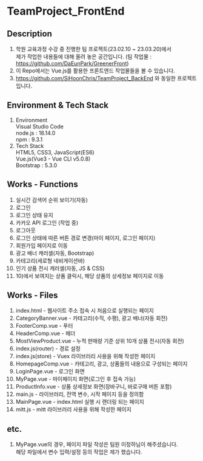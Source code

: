 # TeamProject_FrontEnd  

## Description  
1) 학원 교육과정 수강 중 진행한 팀 프로젝트(23.02.10 ~ 23.03.20)에서  
제가 작업한 내용들에 대해 올려 놓은 공간입니다. (팀 작업물 : https://github.com/DaEunPark/GreenerFront)  
2) 이 Repo에서는 Vue.js를 활용한 프론트엔드 작업물들을 볼 수 있습니다.  
3) https://github.com/SiHoonChris/TeamProject_BackEnd 와 동일한 프로젝트입니다.  

## Environment & Tech Stack
1) Environment  
Visual Studio Code  
node.js : 18.14.0  
npm : 9.3.1  
2) Tech Stack  
HTML5, CSS3, JavaScript(ES6)  
Vue.js(Vue3 - Vue CLI v5.0.8)  
Bootstrap : 5.3.0  

## Works - Functions   
1) 실시간 검색어 순위 보이기(자동)  
2) 로그인  
3) 로그인 상태 유지  
4) 카카오 API 로그인 (작업 중)  
5) 로그아웃  
6) 로그인 상태에 따른 버튼 경로 변경(마이 페이지, 로그인 페이지)  
7) 회원가입 페이지로 이동  
8) 광고 배너 캐러셀(자동, Bootstrap)  
9) 카테고리(세로형 네비게이션바)  
10) 인기 상품 전시 캐러셀(자동, JS & CSS)  
11) 10)에서 보여지는 상품 클릭시, 해당 상품의 상세정보 페이지로 이동  

## Works - Files  
1) index.html - 웹사이트 주소 접속 시 처음으로 실행되는 페이지  
2) CategoryBanner.vue - 카테고리(수직, 수평), 광고 배너(자동 회전)  
3) FooterComp.vue - 푸터  
4) HeaderComp.vue - 헤더  
5) MostViewProduct.vue - 누적 판매량 기준 상위 10개 상품 전시(자동 회전)  
6) index.js(router) - 경로 설정  
7) index.js(store) - Vuex 라이브러리 사용을 위해 작성한 페이지  
8) HomepageComp.vue - 카테고리, 광고, 상품들의 내용으로 구성되는 페이지  
9) LoginPage.vue - 로그인 화면  
10) MyPage.vue - 마이페이지 화면(로그인 후 접속 가능)  
11) ProductInfo.vue - 상품 상세정보 화면(장바구니, 바로구매 버튼 포함)  
12) main.js - 라이브러리, 전역 변수, 시작 페이지 등을 정의함  
13) MainPage.vue - index.html 실행 시 랜더링 되는 페이지  
14) mitt.js - mitt 라이브러리 사용을 위해 작성한 페이지  

## etc.  
1) MyPage.vue의 경우, 페이지 파일 작성은 팀원 이정하님이 해주셨습니다.  
해당 파일에서 변수 입력/설정 등의 작업은 제가 했습니다.  
